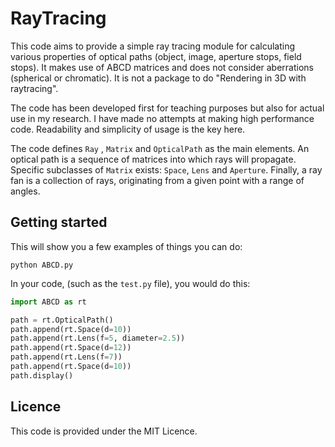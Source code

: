 # RayTracing
This code aims to provide a simple ray tracing module for calculating various properties of optical paths (object, image, aperture stops, field stops).  It makes use of ABCD matrices and does not consider aberrations (spherical or chromatic). It is not a package to do "Rendering in 3D with raytracing".  

The code has been developed first for teaching purposes but also for actual use in my research. I have made no attempts at making high performance code.  Readability and simplicity of usage is the key here.

The code defines `Ray` ,  `Matrix` and `OpticalPath` as the main elements.  An optical path is a sequence of matrices into which rays will propagate. Specific subclasses of `Matrix` exists: `Space`, `Lens` and `Aperture`. Finally, a ray fan is a collection of rays, originating from a given point with a range of angles.

## Getting started
This will show you a few examples of things you can do:
```shell
python ABCD.py
```

In your code, (such as the `test.py` file), you would do this:

```python
import ABCD as rt

path = rt.OpticalPath()
path.append(rt.Space(d=10))
path.append(rt.Lens(f=5, diameter=2.5))
path.append(rt.Space(d=12))
path.append(rt.Lens(f=7))
path.append(rt.Space(d=10))
path.display()
```

## Licence

This code is provided under the MIT Licence.